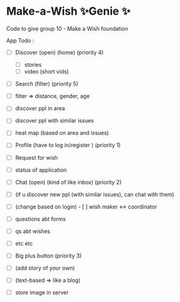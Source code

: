 # Make-a-Wish ✨Genie ✨

Code to give group 10 - Make a Wish foundation

App Todo :
- [ ] Discover (open) (home) (priority 4)
  - [ ] stories
  - [ ]  video (short vids)
- [ ]  Search (filter) (priority 5)
  - [ ]  filter => distance, gender, age
  - [ ]  discover ppl in area
  - [ ]  discover ppl with similar issues
  - [ ]  heat map (based on area and issues)
- [ ]  Profile (have to log in/register ) (priority 1)
  - [ ]  Request for wish
  - [ ]  status of application
- [ ]  Chat (open) (kind of like inbox) (priority 2)
  - [ ]  (if u discover new ppl (with similar issues), can chat with them)
  - [ ]  (change based on login)
    - [ ]  wish maker <-> coordinator
  - [ ]  questions abt forms
  - [ ]  qs abt wishes
  - [ ]  etc etc
- [ ]  Big plus button (priority 3)
  - [ ]  (add story of your own)
  - [ ]  (text-based => like a blog)
  - [ ]  store image in server 



